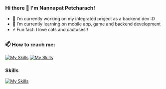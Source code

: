 ### Hi there 👋 I'm Nannapat Petcharach!

- 🔭 I’m currently working on my integrated project as a backend dev :D
- 🌱 I’m currently learning on mobile app, game and backend development
- ⚡ Fun fact: I love cats and cactuses!!

### 📫 How to reach me: 
[![My Skills](https://skillicons.dev/icons?i=instagram&perline=10)](https://www.instagram.com/nannapatx)
[![My Skills](https://skillicons.dev/icons?i=facebook&perline=10)](https://www.facebook.com/Tonpor2545)
### Skills
[![My Skills](https://skillicons.dev/icons?i=javascript,java,html,css,cpp,linux,mysql&perline=10)](https://skillicons.dev)
